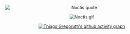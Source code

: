 <div align="center">
  
  <p>
    <img
    src="https://readme-typing-svg.herokuapp.com?font=Fira+Code&pause=1000&color=B6B6B6&multiline=false&width=435&lines=Above+all%2C+I'm+just+a+man."
    alt="Noctis quote"
    style="display: block; margin: auto;"
    >
  </p>

  <p>
    <img src="https://media1.tenor.com/m/AO7vsS-hWAYAAAAC/noctis-lucis-caelum-noctis.gif" alt="Noctis gif" />
  </p>
  
[![Thiago Gregorutti's github activity graph](https://github-readme-activity-graph.vercel.app/graph?username=ThiagoGregorutti&theme=high-contrast)](https://github.com/Gioh/github-readme-activity-graph)

</div>

